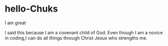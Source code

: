 # hello-Chuks
I am great

I said this because I am a covenant child of God. Even though I am a novice in coding,I can do all things through Christ Jesus who strengths me.
